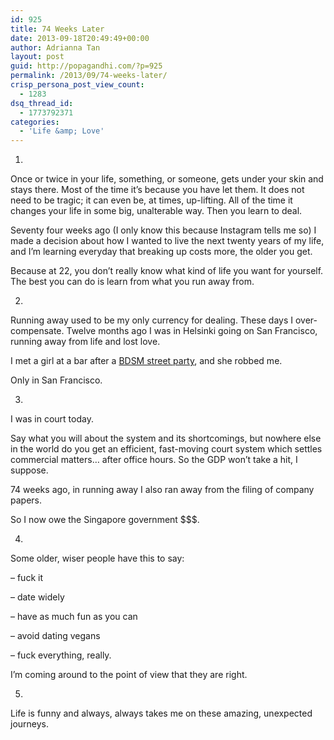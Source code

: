 ```yaml
---
id: 925
title: 74 Weeks Later
date: 2013-09-18T20:49:49+00:00
author: Adrianna Tan
layout: post
guid: http://popagandhi.com/?p=925
permalink: /2013/09/74-weeks-later/
crisp_persona_post_view_count:
  - 1283
dsq_thread_id:
  - 1773792371
categories:
  - 'Life &amp; Love'
---
```

1.

Once or twice in your life, something, or someone, gets under your skin and stays there. Most of the time it&#8217;s because you have let them. It does not need to be tragic; it can even be, at times, up-lifting. All of the time it changes your life in some big, unalterable way. Then you learn to deal.

Seventy four weeks ago (I only know this because Instagram tells me so) I made a decision about how I wanted to live the next twenty years of my life, and I&#8217;m learning everyday that breaking up costs more, the older you get.

Because at 22, you don&#8217;t really know what kind of life you want for yourself. The best you can do is learn from what you run away from.

2.

Running away used to be my only currency for dealing. These days I over-compensate. Twelve months ago I was in Helsinki going on San Francisco, running away from life and lost love.

I met a girl at a bar after a [BDSM street party](http://en.wikipedia.org/wiki/Folsom_Street_Fair), and she robbed me. 

Only in San Francisco.

3. 

I was in court today. 

Say what you will about the system and its shortcomings, but nowhere else in the world do you get an efficient, fast-moving court system which settles commercial matters&#8230; after office hours. So the GDP won&#8217;t take a hit, I suppose.

74 weeks ago, in running away I also ran away from the filing of company papers. 

So I now owe the Singapore government $$$.

4. 

Some older, wiser people have this to say:

&#8211; fuck it
  
&#8211; date widely
  
&#8211; have as much fun as you can
  
&#8211; avoid dating vegans
  
&#8211; fuck everything, really. 

I&#8217;m coming around to the point of view that they are right. 

5.

Life is funny and always, always takes me on these amazing, unexpected journeys.